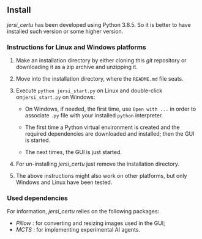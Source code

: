 ## Install

*jersi_certu* has been developed using Python 3.8.5. So it is better to have installed such version or some higher version. 

### Instructions for Linux and Windows platforms

1. Make an installation directory by either cloning this *git* repository or downloading it as a zip archive and unzipping it.

2. Move into the installation directory, where the `README.md` file seats.

3. Execute `python jersi_start.py` on Linux and  double-click on`jersi_start.py` on Windows:

   - On Windows, if needed, the first time, use `Open with ...` in order to associate `.py` file with your installed `python` interpreter.

   - The first time a Python virtual environment is created and the required dependencies are downloaded and installed; then the GUI is started. 
   - The next times, the GUI is just started.

4. For un-installing *jersi_certu* just remove the installation directory.

5. The above instructions might also work on other platforms, but only Windows and Linux have been tested.

### Used dependencies

For information, *jersi_certu* relies on the following packages:

- *Pillow* : for converting and resizing images used in the GUI;
- *MCTS*  : for implementing experimental AI agents.
